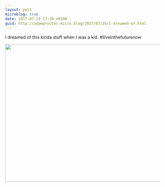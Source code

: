 ```yaml
---
layout: post
microblog: true
date: 2017-07-19 17:29 +0100
guid: http://adamprocter.micro.blog/2017/07/19/i-dreamed-of.html
---
```

I dreamed of this kinda stuff when I was a kid. #iliveinthefuturenow

<img src="http://adamprocter.micro.blog/uploads/2017/b879bef2ba.jpg" width="600" height="449" />
